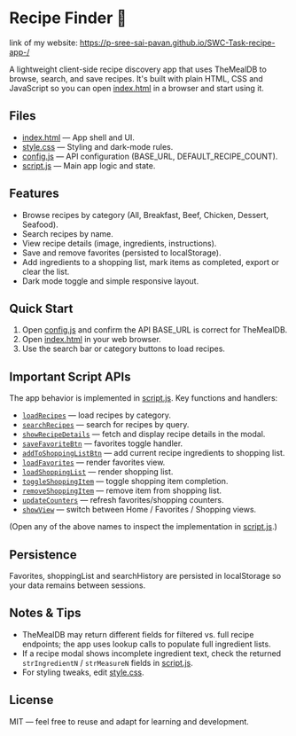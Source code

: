 # Recipe Finder 🍳

link of my website: https://p-sree-sai-pavan.github.io/SWC-Task-recipe-app-/


A lightweight client-side recipe discovery app that uses TheMealDB to browse, search, and save recipes. It's built with plain HTML, CSS and JavaScript so you can open [index.html](index.html) in a browser and start using it.

## Files
- [index.html](index.html) — App shell and UI.
- [style.css](style.css) — Styling and dark-mode rules.
- [config.js](config.js) — API configuration (BASE_URL, DEFAULT_RECIPE_COUNT).
- [script.js](script.js) — Main app logic and state.

## Features
- Browse recipes by category (All, Breakfast, Beef, Chicken, Dessert, Seafood).
- Search recipes by name.
- View recipe details (image, ingredients, instructions).
- Save and remove favorites (persisted to localStorage).
- Add ingredients to a shopping list, mark items as completed, export or clear the list.
- Dark mode toggle and simple responsive layout.

## Quick Start
1. Open [config.js](config.js) and confirm the API BASE_URL is correct for TheMealDB.
2. Open [index.html](index.html) in your web browser.
3. Use the search bar or category buttons to load recipes.

## Important Script APIs
The app behavior is implemented in [script.js](script.js). Key functions and handlers:
- [`loadRecipes`](script.js) — load recipes by category.
- [`searchRecipes`](script.js) — search for recipes by query.
- [`showRecipeDetails`](script.js) — fetch and display recipe details in the modal.
- [`saveFavoriteBtn`](script.js) — favorites toggle handler.
- [`addToShoppingListBtn`](script.js) — add current recipe ingredients to shopping list.
- [`loadFavorites`](script.js) — render favorites view.
- [`loadShoppingList`](script.js) — render shopping list.
- [`toggleShoppingItem`](script.js) — toggle shopping item completion.
- [`removeShoppingItem`](script.js) — remove item from shopping list.
- [`updateCounters`](script.js) — refresh favorites/shopping counters.
- [`showView`](script.js) — switch between Home / Favorites / Shopping views.

(Open any of the above names to inspect the implementation in [script.js](script.js).)

## Persistence
Favorites, shoppingList and searchHistory are persisted in localStorage so your data remains between sessions.

## Notes & Tips
- TheMealDB may return different fields for filtered vs. full recipe endpoints; the app uses lookup calls to populate full ingredient lists.
- If a recipe modal shows incomplete ingredient text, check the returned `strIngredientN` / `strMeasureN` fields in [script.js](script.js).
- For styling tweaks, edit [style.css](style.css).

## License
MIT — feel free to reuse and adapt for learning and development.
